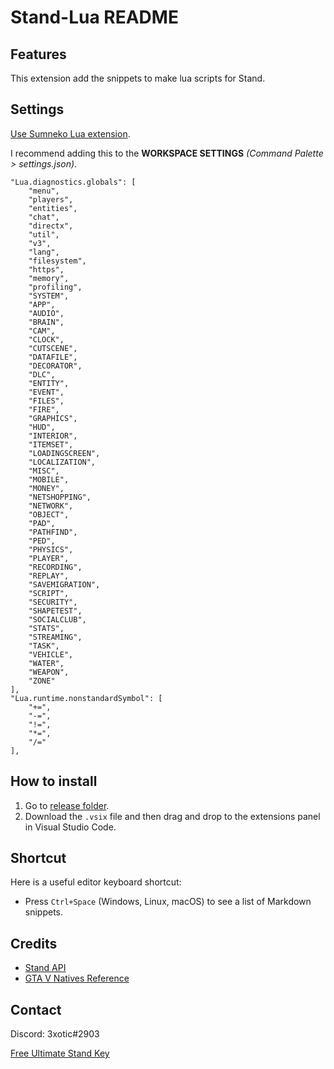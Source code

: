 # Stand-Lua README

## Features
This extension add the snippets to make lua scripts for Stand.

## Settings
[Use Sumneko Lua extension](https://marketplace.visualstudio.com/items?itemName=sumneko.lua).

I recommend adding this to the **WORKSPACE SETTINGS** _(Command Palette > settings.json)_.

```
"Lua.diagnostics.globals": [
    "menu",
    "players",
    "entities",
    "chat",
    "directx",
    "util",
    "v3",
    "lang",
    "filesystem",
    "https",
    "memory",
    "profiling",
    "SYSTEM",
    "APP",
    "AUDIO",
    "BRAIN",
    "CAM",
    "CLOCK",
    "CUTSCENE",
    "DATAFILE",
    "DECORATOR",
    "DLC",
    "ENTITY",
    "EVENT",
    "FILES",
    "FIRE",
    "GRAPHICS",
    "HUD",
    "INTERIOR",
    "ITEMSET",
    "LOADINGSCREEN",
    "LOCALIZATION",
    "MISC",
    "MOBILE",
    "MONEY",
    "NETSHOPPING",
    "NETWORK",
    "OBJECT",
    "PAD",
    "PATHFIND",
    "PED",
    "PHYSICS",
    "PLAYER",
    "RECORDING",
    "REPLAY",
    "SAVEMIGRATION",
    "SCRIPT",
    "SECURITY",
    "SHAPETEST",
    "SOCIALCLUB",
    "STATS",
    "STREAMING",
    "TASK",
    "VEHICLE",
    "WATER",
    "WEAPON",
    "ZONE"
],
"Lua.runtime.nonstandardSymbol": [
    "+=",
    "-=",
    "!=",
    "*=",
    "/="
],
```

## How to install
1. Go to [release folder](https://github.com/ExoticGamerrrYT/stand-lua-snippets-vscode-extension/tree/master/release).
2. Download the `.vsix` file and then drag and drop to the extensions panel in Visual Studio Code.
## Shortcut
Here is a useful editor keyboard shortcut:

* Press `Ctrl+Space` (Windows, Linux, macOS) to see a list of Markdown snippets.

## Credits
* [Stand API](https://stand.gg/help/lua-api-documentation)
* [GTA V Natives Reference](https://nativedb.dotindustries.dev/natives)

## Contact
Discord: 3xotic#2903

[Free Ultimate Stand Key](https://youtu.be/dQw4w9WgXcQ)